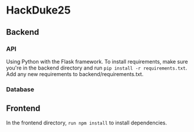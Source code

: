 # HackDuke25
## Backend
### API
Using Python with the Flask framework.
To install requirements, make sure you're in the backend directory and run `pip install -r requirements.txt`. Add any new requirements to backend/requirements.txt. 
### Database 


## Frontend
In the frontend directory, `run npm install` to install dependencies.